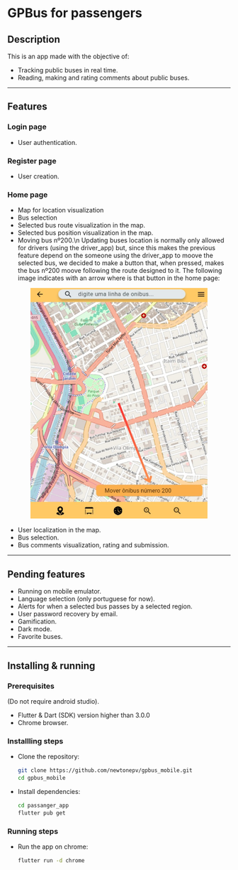 # GPBus for passengers

## Description
This is an app made with the objective of: 
- Tracking public buses in real time.
- Reading, making and rating comments about public buses.

<hr>

## Features
### Login page
- User authentication.
### Register page
- User creation.
### Home page
- Map for location visualization
- Bus selection
- Selected bus route visualization in the map.
- Selected bus position visualization in the map.
- Moving bus nº200.\n 
Updating buses location is normally only allowed for drivers (using the driver_app) but, since this makes the
previous feature depend on the someone using the driver_app to moove the selected bus, we decided to make a button that,
when pressed, makes the bus nº200 moove following the route designed to it. The following image indicates with an arrow
 where is that button in the home page:

<p align="center" style="margin: 0; padding: 0;">
  <img src="../readme_images/moove_bus_200.jpeg" alt="moove bus 200 button ilustration" width="400">
</p>

- User localization in the map.
- Bus selection.
- Bus comments visualization, rating and submission.

<hr>

## Pending features
- Running on mobile emulator.
- Language selection (only portuguese for now).
- Alerts for when a selected bus passes by a selected region.
- User password recovery by email.
- Gamification.
- Dark mode.
- Favorite buses.

<hr>

## Installing & running
### Prerequisites
(Do not require android studio).
- Flutter & Dart (SDK) version higher than 3.0.0
- Chrome browser.
### Installling steps
- Clone the repository:
  ```bash
  git clone https://github.com/newtonepv/gpbus_mobile.git
  cd gpbus_mobile
  ```
- Install dependencies:
  ```bash
  cd passanger_app
  flutter pub get
  ```
### Running steps
- Run the app on chrome:
  ```bash
  flutter run -d chrome
  ```
